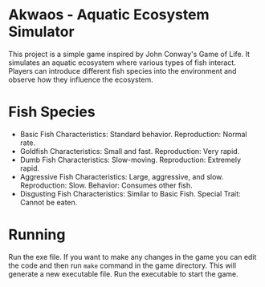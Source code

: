 # Akwaos - Aquatic Ecosystem Simulator
This project is a simple game inspired by John Conway's Game of Life. It simulates an aquatic ecosystem where various types of fish interact. Players can introduce different fish species into the environment and observe how they influence the ecosystem.

# Fish Species
- Basic Fish
Characteristics: Standard behavior.
Reproduction: Normal rate.
- Goldfish
Characteristics: Small and fast.
Reproduction: Very rapid.
- Dumb Fish
Characteristics: Slow-moving.
Reproduction: Extremely rapid.
- Aggressive Fish
Characteristics: Large, aggressive, and slow.
Reproduction: Slow.
Behavior: Consumes other fish.
- Disgusting Fish
Characteristics: Similar to Basic Fish.
Special Trait: Cannot be eaten.
# Running
Run the exe file.
If you want to make any changes in the game you can edit the code and then run ```make``` command in the game directory.
This will generate a new executable file. Run the executable to start the game.



